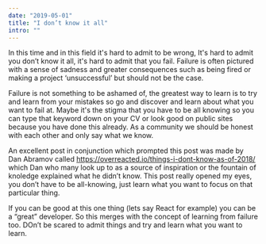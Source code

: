 ```yaml
---
date: "2019-05-01"
title: "I don’t know it all"
intro: ""
---
```


In this time and in this field it's hard to admit to be wrong, It's hard to admit you don’t know it all, it's hard to admit that you fail. Failure is often pictured with a sense of sadness and greater consequences such as being fired or making a project ‘unsuccessful’ but should not be the case.

Failure is not something to be ashamed of, the greatest way to learn is to try and learn from your mistakes so go and discover and learn about what you want to fail at. Maybe it's the stigma that you have to be all knowing so you can type that keyword down on your CV or look good on public sites because you have done this already. As a community we should be honest with each other and only say what we know. 

An excellent post in conjunction which prompted this post was made by Dan Abramov called https://overreacted.io/things-i-dont-know-as-of-2018/ which Dan who many look up to as a source of inspiration or the fountain of knoledge explained what he didn’t know. This post really opened my eyes, you don’t have to be all-knowing, just learn what you want to focus on that particular thing. 

If you can be good at this one thing (lets say React for example) you can be a “great” developer. So this merges with the concept of learning from failure too. DOn’t be scared to admit things and try and learn what you want to learn.
